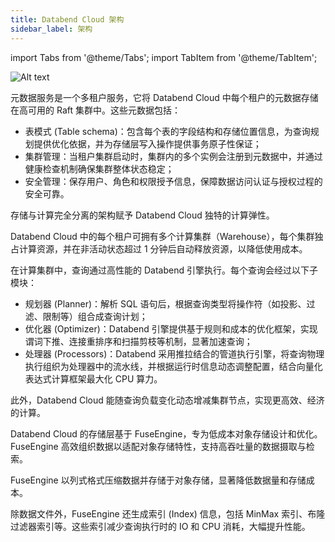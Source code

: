 ```yaml
---
title: Databend Cloud 架构
sidebar_label: 架构
---
```


import Tabs from '@theme/Tabs';
import TabItem from '@theme/TabItem';

![Alt text](@site/static/img/documents/overview/2.png)

<Tabs groupId="databendlay">
<TabItem value="Meta-Service Layer" label="元数据服务层">

元数据服务是一个多租户服务，它将 Databend Cloud 中每个租户的元数据存储在高可用的 Raft 集群中。这些元数据包括：

- 表模式 (Table schema)：包含每个表的字段结构和存储位置信息，为查询规划提供优化依据，并为存储层写入操作提供事务原子性保证；
- 集群管理：当租户集群启动时，集群内的多个实例会注册到元数据中，并通过健康检查机制确保集群整体状态稳定；
- 安全管理：保存用户、角色和权限授予信息，保障数据访问认证与授权过程的安全可靠。

</TabItem>
<TabItem value="Compute Layer" label="计算层">

存储与计算完全分离的架构赋予 Databend Cloud 独特的计算弹性。

Databend Cloud 中的每个租户可拥有多个计算集群（Warehouse），每个集群独占计算资源，并在非活动状态超过 1 分钟后自动释放资源，以降低使用成本。

在计算集群中，查询通过高性能的 Databend 引擎执行。每个查询会经过以下子模块：

- 规划器 (Planner)：解析 SQL 语句后，根据查询类型将操作符（如投影、过滤、限制等）组合成查询计划；
- 优化器 (Optimizer)：Databend 引擎提供基于规则和成本的优化框架，实现谓词下推、连接重排序和扫描剪枝等机制，显著加速查询；
- 处理器 (Processors)：Databend 采用推拉结合的管道执行引擎，将查询物理执行组织为处理器中的流水线，并根据运行时信息动态调整配置，结合向量化表达式计算框架最大化 CPU 算力。

此外，Databend Cloud 能随查询负载变化动态增减集群节点，实现更高效、经济的计算。

</TabItem>
<TabItem value="Storage Layer" label="存储层">

Databend Cloud 的存储层基于 FuseEngine，专为低成本对象存储设计和优化。FuseEngine 高效组织数据以适配对象存储特性，支持高吞吐量的数据摄取与检索。

FuseEngine 以列式格式压缩数据并存储于对象存储，显著降低数据量和存储成本。

除数据文件外，FuseEngine 还生成索引 (Index) 信息，包括 MinMax 索引、布隆过滤器索引等。这些索引减少查询执行时的 IO 和 CPU 消耗，大幅提升性能。

</TabItem>
</Tabs>